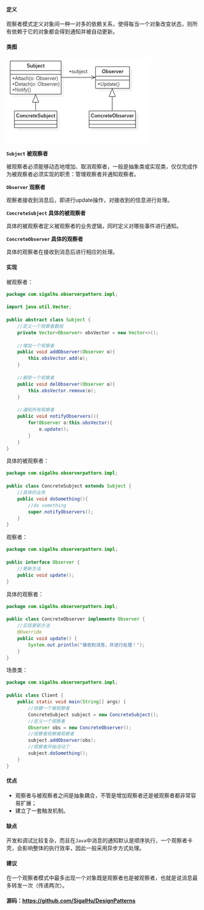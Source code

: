 #### 定义

观察者模式定义对象间一种一对多的依赖关系，使得每当一个对象改变状态，则所有依赖于它的对象都会得到通知并被自动更新。

#### 类图

![](17.%20观察者模式\1.png)

**`Subject` 被观察者**

被观察者必须能够动态地增加、取消观察者，一般是抽象类或实现类，仅仅完成作为被观察者必须实现的职责：管理观察者并通知观察者。

**`Observer` 观察者**

观察者接收到消息后，即进行update操作，对接收到的信息进行处理。

**`ConcreteSubject` 具体的被观察者**

具体的被观察者定义被观察者的业务逻辑，同时定义对哪些事件进行通知。

**`ConcreteObserver` 具体的观察者**

具体的观察者在接收到消息后进行相应的处理。

#### 实现

被观察者：
```java
package com.sigalhu.observerpattern.impl;

import java.util.Vector;

public abstract class Subject {
    //定义一个观察者数组
    private Vector<Observer> obsVector = new Vector<>();

    //增加一个观察者
    public void addObserver(Observer o){
        this.obsVector.add(o);
    }

    //删除一个观察者
    public void delObserver(Observer o){
        this.obsVector.remove(o);
    }

    //通知所有观察者
    public void notifyObservers(){
        for(Observer o:this.obsVector){
            o.update();
        }
    }
}
```
具体的被观察者：
```java
package com.sigalhu.observerpattern.impl;

public class ConcreteSubject extends Subject {
    //具体的业务
    public void doSomething(){
        //do something
        super.notifyObservers();
    }
}
```
观察者：
```java
package com.sigalhu.observerpattern.impl;

public interface Observer {
    //更新方法
    public void update();
}
```
具体的观察者：
```java
package com.sigalhu.observerpattern.impl;

public class ConcreteObserver implements Observer {
    //实现更新方法
    @Override
    public void update() {
        System.out.println("接收到消息，并进行处理！");
    }
}
```
场景类：
```java
package com.sigalhu.observerpattern.impl;

public class Client {
    public static void main(String[] args) {
        //创建一个被观察者
        ConcreteSubject subject = new ConcreteSubject();
        //定义一个观察者
        Observer obs = new ConcreteObserver();
        //观察者观察被观察者
        subject.addObserver(obs);
        //观察者开始活动了
        subject.doSomething();
    }
}
```

#### 优点

* 观察者与被观察者之间是抽象耦合，不管是增加观察者还是被观察者都非常容易扩展；
* 建立了一套触发机制。

#### 缺点

开发和调试比较复杂，而且在`Java`中消息的通知默认是顺序执行，一个观察者卡壳，会影响整体的执行效率，因此一般采用异步方式处理。

#### 建议

在一个观察者模式中最多出现一个对象既是观察者也是被观察者，也就是说消息最多转发一次（传递两次）。

#### 源码：https://github.com/SigalHu/DesignPatterns